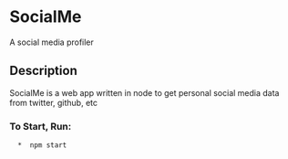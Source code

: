 # SocialMe
A social media profiler


## Description
SocialMe is a web app written in node to get personal social media data from twitter, github, etc

### To Start, Run:
      *  npm start